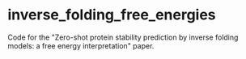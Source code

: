 # inverse_folding_free_energies
Code for the "Zero-shot protein stability prediction by inverse folding models: a free energy interpretation" paper.

